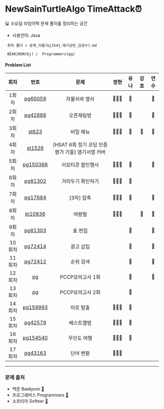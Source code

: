 # NewSainTurtleAlgo TimeAttack⏰

💻 수요일 타임어택 문제 풀이를 정리하는 공간

- 사용언어: Java

```
 회차 폴더 > 문제_이름(bj1541_애기상빈_김성수).md

 BEAKJOON(bj) /  Programmers(pg)
```

#### Problem List

| 회차   |                                    번호                                    | 문제                     | 정현 | 유나 | 강호 | 연수 |
| :----: | :----------------------------------------------------------: | :----------------------------: | :--: | :--: | :--: | :--: |
| 1회차  |    [pg60059](https://school.programmers.co.kr/learn/courses/30/lessons/60059)      |   자물쇠와 열쇠   |  🙆🏻‍♀️ | 💚  |   | 🌷 |
| 2회차  |    [pg42888](https://school.programmers.co.kr/learn/courses/30/lessons/42888)      |   오픈채팅방   | 🙆🏻‍♀️  | 💚  |   | 🌷 |
| 3회차  |    [st623](https://softeer.ai/practice/info.do?idx=1&eid=623)      |   비밀 메뉴   | 🙆🏻‍♀️  | 💚   |  💪  | 🌷 |
| 4회차  |    [st1526](https://softeer.ai/practice/info.do?idx=1&eid=1526)      |   [HSAT 6회 정기 코딩 인증평가 기출] 염기서열 커버   |   |   |   |  |
| 5회차  |    [pg150368](https://school.programmers.co.kr/learn/courses/30/lessons/150368)      |   이모티콘 할인행사   | 🙆🏻‍♀️  | 💚 |   | 🌷 |
| 6회차  |    [pg81302](https://school.programmers.co.kr/learn/courses/30/lessons/81302)      |   거리두기 확인하기  | 🙆🏻‍♀️  | 💚  |   |  |
| 7회차  |    [pg17684](https://school.programmers.co.kr/learn/courses/30/lessons/17684)      |   [3차] 압축  | 🙆🏻‍♀️  |  💚 |   | 🌷 |
| 8회차  |    [bj10836](https://www.acmicpc.net/problem/10836)      |   여왕벌  | 🙆🏻‍♀️  |    | 💪 | 🌷 |
| 9회차  |    [pg81303](https://school.programmers.co.kr/learn/courses/30/lessons/81303)      |   표 편집  |   | 💚  |   | 🌷 |
| 10회차  |    [pg72414](https://school.programmers.co.kr/learn/courses/30/lessons/72414)      |   광고 삽입  |   |  💚  |   | 🌷 |
| 11회차  |    [pg72412](https://school.programmers.co.kr/learn/courses/30/lessons/72412)      |   순위 검색  |   | 💚 |   | 🌹 |
| 12회차  |    [pg](https://school.programmers.co.kr/learn/courses/15008/15008-pccp-%EB%AA%A8%EC%9D%98%EA%B3%A0%EC%82%AC-1%ED%9A%8C)      |   PCCP모의고사 1회  |   | 💚 |  | 🌹 |
| 13회차  |    [pg](https://school.programmers.co.kr/learn/courses/15009/15009-pccp-%EB%AA%A8%EC%9D%98%EA%B3%A0%EC%82%AC-2%ED%9A%8C)      |   PCCP모의고사 2회  |   |  💚 |  |  |
| 14회차  |    [pg159993](https://school.programmers.co.kr/learn/courses/30/lessons/159993)      |   미로 탈출  | 🙆🏻‍♀️  | 💚 |   |  |
| 15회차  |    [pg42579](https://school.programmers.co.kr/learn/courses/30/lessons/42579)      |  베스트앨범  |  🙆🏻‍♀️ | 💚 |   |  |
| 16회차  |    [pg154540](https://school.programmers.co.kr/learn/courses/30/lessons/154540)      |  무인도 여행  |  🙆🏻‍♀️ | 💚 |   |  |
| 17회차  |    [pg43163](https://school.programmers.co.kr/learn/courses/30/lessons/43163)      |  단어 변환  |  🙆🏻‍♀️  |  |   |  |


---

### 문제 출처

- 백준 Baekjoon [🔗](https://www.acmicpc.net)
- 프로그래머스 Programmers [🔗](https://programmers.co.kr/learn/challenges)
- 소프티어 Softeer [🔗](https://softeer.ai/practice/index.do)
